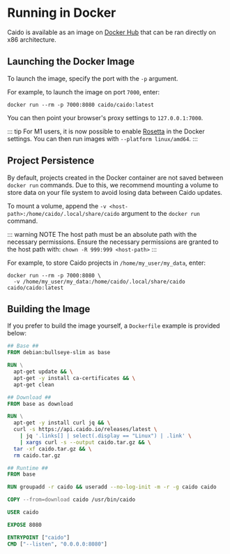 # Running in Docker

Caido is available as an image on [Docker Hub](https://hub.docker.com/r/caido/caido) that can be ran directly on x86 architecture.

## Launching the Docker Image

To launch the image, specify the port with the `-p` argument.

For example, to launch the image on port `7000`, enter:

```
docker run --rm -p 7000:8080 caido/caido:latest
```

You can then point your browser's proxy settings to `127.0.0.1:7000`.

::: tip
For M1 users, it is now possible to enable [Rosetta](https://docs.docker.com/desktop/settings/mac/#use-rosetta-for-x86amd64-emulation-on-apple-silicon) in the Docker settings. You can then run images with `--platform linux/amd64`.
:::

## Project Persistence

By default, projects created in the Docker container are not saved between `docker run` commands. Due to this, we recommend mounting a volume to store data on your file system to avoid losing data between Caido updates.

To mount a volume, append the `-v <host-path>:/home/caido/.local/share/caido` argument to the `docker run` command.

::: warning NOTE
The host path must be an absolute path with the necessary permissions. Ensure the necessary permissions are granted to the host path with: `chown -R 999:999 <host-path>`
:::

For example, to store Caido projects in `/home/my_user/my_data`, enter:

```
docker run --rm -p 7000:8080 \
  -v /home/my_user/my_data:/home/caido/.local/share/caido caido/caido:latest
```

## Building the Image

If you prefer to build the image yourself, a `Dockerfile` example is provided below:

```Dockerfile
## Base ##
FROM debian:bullseye-slim as base

RUN \
  apt-get update && \
  apt-get -y install ca-certificates && \
  apt-get clean

## Download ##
FROM base as download

RUN \
  apt-get -y install curl jq && \
  curl -s https://api.caido.io/releases/latest \
    | jq '.links[] | select(.display == "Linux") | .link' \
    | xargs curl -s --output caido.tar.gz && \
  tar -xf caido.tar.gz && \
  rm caido.tar.gz

## Runtime ##
FROM base

RUN groupadd -r caido && useradd --no-log-init -m -r -g caido caido

COPY --from=download caido /usr/bin/caido

USER caido

EXPOSE 8080

ENTRYPOINT ["caido"]
CMD ["--listen", "0.0.0.0:8080"]
```
